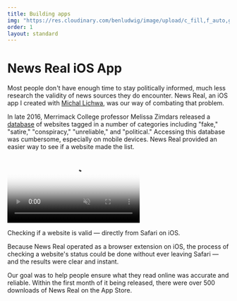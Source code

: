 ```yaml
---
title: Building apps
img: "https://res.cloudinary.com/benludwig/image/upload/c_fill,f_auto,g_center,h_500,q_auto:best,w_1000/v1523413625/newsrealpreview_dqprjf.png"
order: 1
layout: standard
---
```

<div class="page revealblock">
  <div class="type-column">
    <h1>News Real iOS App</h1>
    <p>Most people don't have enough time to stay politically informed, much less research the validity of news sources they do encounter. News Real, an iOS app I created with <a href="https://github.com/mlichwa" target="_blank">Michal Lichwa</a>, was our way of combating that problem.</p>
    <p>In late 2016, Merrimack College professor Melissa Zimdars released a <a href="https://docs.google.com/document/d/10eA5-mCZLSS4MQY5QGb5ewC3VAL6pLkT53V_81ZyitM/preview" target="_blank">database</a> of websites tagged in a number of categories including "fake," "satire," "conspiracy," "unreliable," and "political." Accessing this database was cumbersome, especially on mobile devices. News Real provided an easier way to see if a website made the list.</p>
  </div>
  <div class="video-column-400-tall">
    <video autoplay loop muted playsinline poster="https://res.cloudinary.com/benludwig/image/upload/f_auto,q_auto:best/v1573595397/nr_screen_frame_yyoffy.png">
      <source src="https://res.cloudinary.com/benludwig/video/upload/vc_auto/v1573595063/nr_screen_bexffu.mp4" type="video/mp4">
      <source src="https://res.cloudinary.com/benludwig/video/upload/vc_auto/v1573595063/nr_screen_bexffu.webm" type="video/webm">
      Your browser does not support the video tag.
    </video>
    <p class="caption">Checking if a website is valid &#8212; directly from Safari on iOS.</p>
  </div>
  <div class="type-column">
    <p>Because News Real operated as a browser extension on iOS, the process of checking a website's status could be done without ever leaving Safari &#8212; and the results were clear and instant.</p>
    <p>Our goal was to help people ensure what they read online was accurate and reliable. Within the first month of it being released, there were over 500 downloads of News Real on the App Store.</p>
  </div>
</div>
